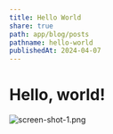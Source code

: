 ```yaml
---
title: Hello World
share: true
path: app/blog/posts
pathname: hello-world
publishedAt: 2024-04-07
---
```


# Hello, world!

![screen-shot-1.png](/images/screen-shot-1.png)